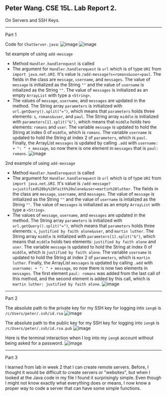 Peter Wang. CSE 15L. Lab Report 2.
---

On Servers and SSH Keys.

---
Part 1

Code for ```ChatServer.java```:
![image](https://github.com/petruswagnavian/cse15l-lab-reports/assets/141669683/6f07c722-7c75-4a4f-892a-2d53957d9efb)
![image](https://github.com/petruswagnavian/cse15l-lab-reports/assets/141669683/e5379fd0-b5f2-4a82-b410-c2d2f53403a5)

1st example of using ```add-message```
- Method ```Handler.handlerequest``` is called
- The argument for `Handler.handlerequest` is `url` which is of type `URI` from `import java.net.URI`. It's value is `/add-message?s=romans&user=paul`. The fields in the class are `message`, `username`, and `messages`. The value of `message` is initialized as the String `""` and the value of `username` is intialized as the String `""`. The value of `messages` is initialized as an empty `ArrayList` with type a `<String>`.
- The values of `message`, `username`, and `messages` are updated in the method. The String array `parameters` is initialized with `url.getQuery().split("=")`, which means that `parameters` holds three elements: `s`, `romans&user`, and `paul`. The String array `middle` is initialized with `parameters[1].split("&")`, which means that `middle` holds two elements: `romans` and `user`. The variable `message` is updated to hold the String at index 0 of `middle`, which is `romans`. The variable `username` is updated to hold the String at index 2 of `parameters`, which is `paul`. Finally, the ArrayList `messages` is updated by calling `.add` with `username: + ": " + message`, so now there is one element in `messages` that is `paul: romans`.
![image](https://github.com/petruswagnavian/cse15l-lab-reports/assets/141669683/6841926e-ff31-493d-9fd1-eb95fbe41ad9)


2nd example of using ```add-message```
- Method ```Handler.handlerequest``` is called
- The argument for `Handler.handlerequest` is `url` which is of type `URI` from `import java.net.URI`. It's value is `/add-message?s=justified%20by%20faith%20alone&user=martin%20luther`. The fields in the class are `message`, `username`, and `messages`. The value of `message` is initialized as the String `""` and the value of `username` is intialized as the String `""`. The value of `messages` is initialized as an empty `ArrayList` with type a `<String>`.
- The values of `message`, `username`, and `messages` are updated in the method. The String array `parameters` is initialized with `url.getQuery().split("=")`, which means that `parameters` holds three elements: `s`, `justified by faith alone&user`, and `martin luther`. The String array `middle` is initialized with `parameters[1].split("&")`, which means that `middle` holds two elements: `justified by faith alone` and `user`. The variable `message` is updated to hold the String at index 0 of `middle`, which is `justified by faith alone`. The variable `username` is updated to hold the String at index 2 of `parameters`, which is `martin luther`. Finally, the ArrayList `messages` is updated by calling `.add` with `username: + ": " + message`, so now there is now two elements in `messages`. The first element `paul: romans` was added from the last call of this method, and the second element is added by this call, which is `martin luther: justified by faith alone`.
![image](https://github.com/petruswagnavian/cse15l-lab-reports/assets/141669683/66047c9f-a04b-4a5b-813e-8008a7e2fbc8)

---

Part 2

The absolute path to the private key for my SSH key for logging into `ieng6` is `/c/Users/peter/.ssh/id.rsa`
![image](https://github.com/petruswagnavian/cse15l-lab-reports/assets/141669683/1c289a1f-473a-48a9-8654-5d34eac3093b)


The absolute path to the public key for my SSH key for logging into `ieng6` is `/c/Users/peter/.ssh/id.rsa.pub`
![image](https://github.com/petruswagnavian/cse15l-lab-reports/assets/141669683/8b23e1e0-4faa-4f93-8caa-91534d1527ed)

Here is the terminal interaction when I log into my `ieng6` account without being asked for a password.
![image](https://github.com/petruswagnavian/cse15l-lab-reports/assets/141669683/00cd15ec-6f29-4db7-b64a-f00977fc1070)

---

Part 3

I learned from lab in week 2 that I can create remote servers. Before, I thought it would be difficult to create servers or "websites", but when I looked at the Java code in my file I found it surprisingly simple. Even though I might not know exactly what everything does or means, I now know a proper way to code a server that can have some simple functions.



